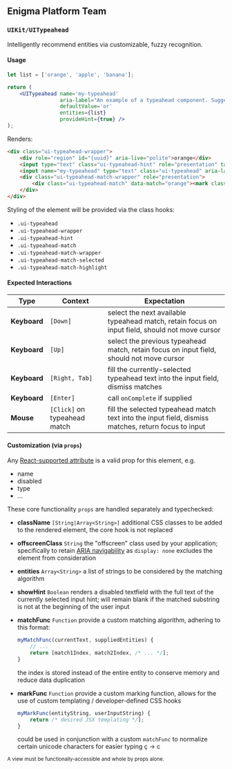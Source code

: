 ## Enigma Platform Team
### `UIKit/UITypeahead`

Intelligently recommend entities via customizable, fuzzy recognition.

#### Usage

```jsx
let list = ['orange', 'apple', 'banana'];

return (
    <UITypeahead name='my-typeahead'
                 aria-label="An example of a typeahead component. Suggestions will be called out as matches are found. Press the right arrow to accept a text suggestion or the up and down arrows to cycle through the list when available."
                 defaultValue='or'
                 entities={list}
                 provideHint={true} />
);
```

Renders:

```html
<div class="ui-typeahead-wrapper">
    <div role="region" id="{uuid}" aria-live="polite">orange</div>
    <input type="text" class="ui-typeahead-hint" role="presentation" tabindex='-1' disabled />
    <input name="my-typeahead" type="text" class="ui-typeahead" aria-label="An example of a typeahead component. Suggestions will be called out as matches are found. Press the right arrow to accept a text suggestion or the up and down arrows to cycle through the list when available." aria-controls="{uuid}" /> <!-- initializes to "or" -->
    <div class="ui-typeahead-match-wrapper" role="presentation">
        <div class="ui-typeahead-match" data-match="orange"><mark class="ui-typeahead-match-highlight">or</mark>ange</div>
    </div>
</div>
```

Styling of the element will be provided via the class hooks:

- `.ui-typeahead`
- `.ui-typeahead-wrapper`
- `.ui-typeahead-hint`
- `.ui-typeahead-match`
- `.ui-typeahead-match-wrapper`
- `.ui-typeahead-match-selected`
- `.ui-typeahead-match-highlight`


#### Expected Interactions

Type | Context | Expectation
---- | ------- | -----------
**Keyboard** | `[Down]` | select the next available typeahead match, retain focus on input field, should not move cursor
**Keyboard** | `[Up]` | select the previous typeahead match, retain focus on input field, should not move cursor
**Keyboard** | `[Right, Tab]` | fill the currently-selected typeahead text into the input field, dismiss matches
**Keyboard** | `[Enter]` | call `onComplete` if supplied
**Mouse** | `[Click]` on typeahead match | fill the selected typeahead match text into the input field, dismiss matches, return focus to input

#### Customization (via `props`)

Any [React-supported attribute](https://facebook.github.io/react/docs/tags-and-attributes.html#html-attributes) is a valid prop for this element, e.g.

- name
- disabled
- type
- ...

These core functionality `props` are handled separately and typechecked:

- **className** `[String|Array<String>]`
  additional CSS classes to be added to the rendered element, the core hook is not replaced

- **offscreenClass** `String`
  the "offscreen" class used by your application; specifically to retain [ARIA navigability](http://snook.ca/archives/html_and_css/hiding-content-for-accessibility) as `display: none` excludes the element from consideration

- **entities** `Array<String>`
  a list of strings to be considered by the matching algorithm

- **showHint** `Boolean`
  renders a disabled textfield with the full text of the currently selected input hint; will remain blank if the matched substring is not at the beginning of the user input

- **matchFunc** `Function`
  provide a custom matching algorithm, adhering to this format:

  ```js
  myMatchFunc(currentText, suppliedEntities) {
      // ...
      return [match1Index, match2Index, /* ... */];
  }
  ```

  the index is stored instead of the entire entity to conserve memory and reduce data duplication

- **markFunc** `Function`
  provide a custom marking function, allows for the use of custom templating / developer-defined CSS hooks

  ```js
  myMarkFunc(entityString, userInputString) {
      return /* desired JSX templating */];
  }
  ```

  could be used in conjunction with a custom `matchFunc` to normalize certain unicode characters for easier typing ç -> c


<sub>A view must be functionally-accessible and whole by props alone.</sub>
